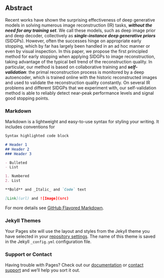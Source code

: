 ## Abstract

Recent works have shown the surprising effectiveness of deep generative models in solving numerous image reconstruction (IR) tasks, ***without the need for any training set***. We call these models, such as deep image prior and deep decoder, collectively as ***single-instance deep generative priors*** (SIDGPs). However, often the successes hinge on appropriate early stopping, which by far has largely been handled in an ad hoc manner or even by visual inspection. In this paper, we propose the first principled method for early stopping when applying SIDGPs to image reconstruction, taking advantage of the typical bell trend of the reconstruction quality. In particular, our method is based on collaborative training and ***self-validation***: the primal reconstruction process is monitored by a deep autoencoder, which is trained online with the historic reconstructed images and used to validate the reconstruction quality constantly. On several IR problems and different SIDGPs that we experiment with, our self-validation method is able to reliably detect near-peak performance levels and signal good stopping points.


### Markdown

Markdown is a lightweight and easy-to-use syntax for styling your writing. It includes conventions for

```markdown
Syntax highlighted code block

# Header 1
## Header 2
### Header 3

- Bulleted
- List

1. Numbered
2. List

**Bold** and _Italic_ and `Code` text

[Link](url) and ![Image](src)
```

For more details see [GitHub Flavored Markdown](https://guides.github.com/features/mastering-markdown/).

### Jekyll Themes

Your Pages site will use the layout and styles from the Jekyll theme you have selected in your [repository settings](https://github.com/sun-umn/Self-Validation/settings/pages). The name of this theme is saved in the Jekyll `_config.yml` configuration file.

### Support or Contact

Having trouble with Pages? Check out our [documentation](https://docs.github.com/categories/github-pages-basics/) or [contact support](https://support.github.com/contact) and we’ll help you sort it out.
